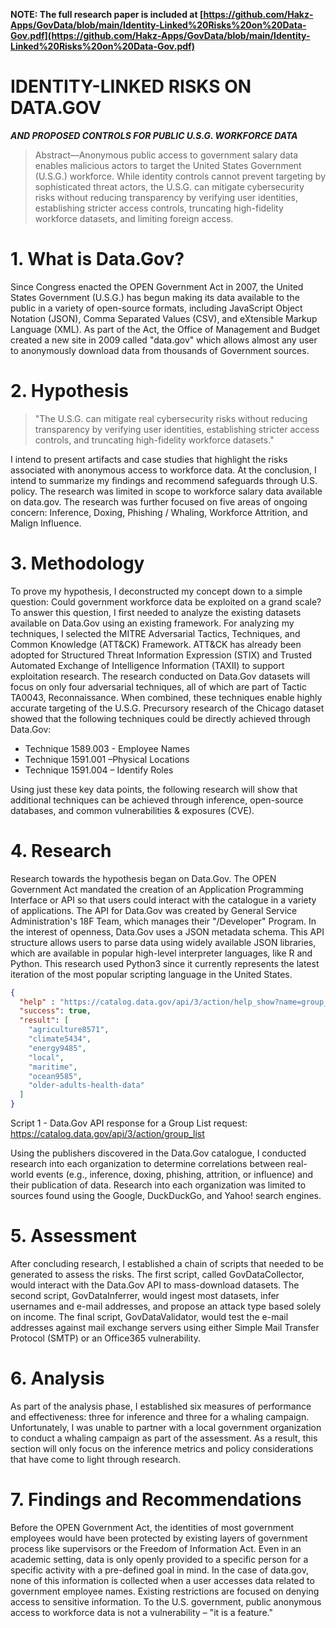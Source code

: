 __NOTE: The full research paper is included at [https://github.com/Hakz-Apps/GovData/blob/main/Identity-Linked%20Risks%20on%20Data-Gov.pdf](https://github.com/Hakz-Apps/GovData/blob/main/Identity-Linked%20Risks%20on%20Data-Gov.pdf)__

IDENTITY-LINKED RISKS ON DATA.GOV
=================================
***AND PROPOSED CONTROLS FOR PUBLIC U.S.G. WORKFORCE DATA***

> Abstract—Anonymous public access to government salary data
> enables malicious actors to target the United States Government
> (U.S.G.) workforce. While identity controls cannot prevent
> targeting by sophisticated threat actors, the U.S.G. can mitigate
> cybersecurity risks without reducing transparency by verifying
> user identities, establishing stricter access controls, truncating
> high-fidelity workforce datasets, and limiting foreign access.

# 1. What is Data.Gov?
Since Congress enacted the OPEN Government Act in 2007,
the United States Government (U.S.G.) has begun making its
data available to the public in a variety of open-source formats,
including JavaScript Object Notation (JSON), Comma
Separated Values (CSV), and eXtensible Markup Language
(XML). As part of the Act, the Office of Management and
Budget created a new site in 2009 called "data.gov" which
allows almost any user to anonymously download data from
thousands of Government sources.

# 2. Hypothesis

>"The U.S.G. can mitigate real cybersecurity
>risks without reducing transparency by
>verifying user identities, establishing stricter
>access controls, and truncating high-fidelity
>workforce datasets."

I intend to present artifacts and case studies that highlight the
risks associated with anonymous access to workforce data. At
the conclusion, I intend to summarize my findings and
recommend safeguards through U.S. policy. The research was
limited in scope to workforce salary data available on data.gov.
The research was further focused on five areas of ongoing
concern: Inference, Doxing, Phishing / Whaling, Workforce
Attrition, and Malign Influence.

# 3. Methodology
To prove my hypothesis, I deconstructed my concept down to a
simple question: Could government workforce data be
exploited on a grand scale? To answer this question, I first
needed to analyze the existing datasets available on Data.Gov
using an existing framework. For analyzing my techniques, I
selected the MITRE Adversarial Tactics, Techniques, and
Common Knowledge (ATT&CK) Framework. ATT&CK
has already been adopted for Structured Threat Information
Expression (STIX) and Trusted Automated Exchange of
Intelligence Information (TAXII) to support exploitation
research. The research conducted on Data.Gov datasets
will focus on only four adversarial techniques, all of which are
part of Tactic TA0043, Reconnaissance. When combined,
these techniques enable highly accurate targeting of the U.S.G.
Precursory research of the Chicago dataset showed that the
following techniques could be directly achieved through
Data.Gov:

* Technique 1589.003 - Employee Names
* Technique 1591.001 –Physical Locations
* Technique 1591.004 – Identify Roles

Using just these key data points, the following research will
show that additional techniques can be achieved through
inference, open-source databases, and common vulnerabilities
& exposures (CVE).

# 4. Research
Research towards the hypothesis began on Data.Gov. The
OPEN Government Act mandated the creation of an
Application Programming Interface or API so that users could
interact with the catalogue in a variety of applications. The API
for Data.Gov was created by General Service Administration's
18F Team, which manages their "/Developer" Program. In
the interest of openness, Data.Gov uses a JSON metadata
schema. This API structure allows users to parse data using
widely available JSON libraries, which are available in popular
high-level interpreter languages, like R and Python. This
research used Python3 since it currently represents the latest
iteration of the most popular scripting language in the United
States.

```json
{
  "help" : "https://catalog.data.gov/api/3/action/help_show?name=group_list",
  "success": true,
  "result": [
    "agriculture8571",
    "climate5434",
    "energy9485",
    "local",
    "maritime",
    "ocean9585",
    "older-adults-health-data"
  ]
}
```
Script 1 - Data.Gov API response for a Group List request:
https://catalog.data.gov/api/3/action/group_list

Using the publishers discovered in the Data.Gov catalogue, I
conducted research into each organization to determine
correlations between real-world events (e.g., inference, doxing,
phishing, attrition, or influence) and their publication of data.
Research into each organization was limited to sources found
using the Google, DuckDuckGo, and Yahoo! search engines.

# 5. Assessment
After concluding research, I established a chain of scripts that
needed to be generated to assess the risks. The first script,
called GovDataCollector, would interact with the Data.Gov
API to mass-download datasets. The second script,
GovDataInferrer, would ingest most datasets, infer usernames
and e-mail addresses, and propose an attack type based solely
on income. The final script, GovDataValidator, would test the
e-mail addresses against mail exchange servers using either
Simple Mail Transfer Protocol (SMTP) or an Office365
vulnerability.

# 6. Analysis
As part of the analysis phase, I established six measures of
performance and effectiveness: three for inference and three for
a whaling campaign. Unfortunately, I was unable to partner
with a local government organization to conduct a whaling
campaign as part of the assessment. As a result, this section
will only focus on the inference metrics and policy
considerations that have come to light through research.

# 7. Findings and Recommendations
Before the OPEN Government Act, the identities of most
government employees would have been protected by existing
layers of government process like supervisors or the Freedom
of Information Act. Even in an academic setting, data is only
openly provided to a specific person for a specific activity with
a pre-defined goal in mind. In the case of data.gov, none of this
information is collected when a user accesses data related to
government employee names. Existing restrictions are focused
on denying access to sensitive information. To the U.S.
government, public anonymous access to workforce data is not
a vulnerability – "it is a feature."
